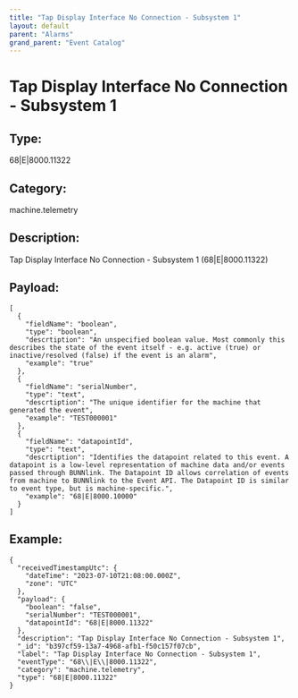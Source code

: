 ```yaml
---
title: "Tap Display Interface No Connection - Subsystem 1"
layout: default
parent: "Alarms"
grand_parent: "Event Catalog"
---
```


# Tap Display Interface No Connection - Subsystem 1

## Type:

68|E|8000.11322

## Category:

machine.telemetry

## Description: 

Tap Display Interface No Connection - Subsystem 1 (68\|E\|8000.11322)

## Payload:

```
[
  {
    "fieldName": "boolean",
    "type": "boolean",
    "descrtiption": "An unspecified boolean value. Most commonly this describes the state of the event itself - e.g. active (true) or inactive/resolved (false) if the event is an alarm",
    "example": "true"
  },
  {
    "fieldName": "serialNumber",
    "type": "text",
    "descrtiption": "The unique identifier for the machine that generated the event",
    "example": "TEST000001"
  },
  {
    "fieldName": "datapointId",
    "type": "text",
    "descrtiption": "Identifies the datapoint related to this event. A datapoint is a low-level representation of machine data and/or events passed through BUNNlink. The Datapoint ID allows correlation of events from machine to BUNNlink to the Event API. The Datapoint ID is similar to event type, but is machine-specific.",
    "example": "68|E|8000.10000"
  }
]
```

## Example:

```
{
  "receivedTimestampUtc": {
    "dateTime": "2023-07-10T21:08:00.000Z",
    "zone": "UTC"
  },
  "payload": {
    "boolean": "false",
    "serialNumber": "TEST000001",
    "datapointId": "68|E|8000.11322"
  },
  "description": "Tap Display Interface No Connection - Subsystem 1",
  "_id": "b397cf59-13a7-4968-afb1-f50c157f07cb",
  "label": "Tap Display Interface No Connection - Subsystem 1",
  "eventType": "68\\|E\\|8000.11322",
  "category": "machine.telemetry",
  "type": "68|E|8000.11322"
}
```
